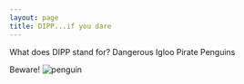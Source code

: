 ```yaml
---
layout: page
title: DIPP...if you dare
---
```


What does DIPP stand for?
Dangerous Igloo Pirate Penguins

Beware!
![penguin](http://www.clker.com/cliparts/A/V/y/b/3/P/penguin-pirate-with-igloo-md.png)
